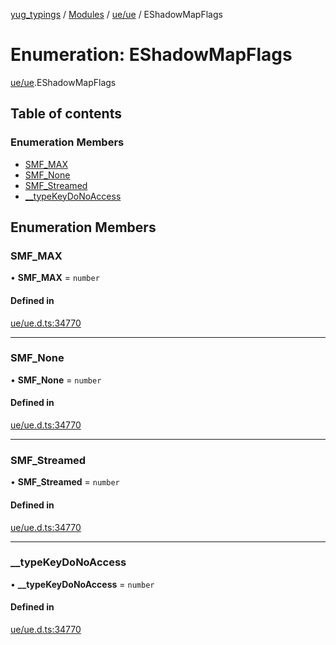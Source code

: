 [yug_typings](../README.md) / [Modules](../modules.md) / [ue/ue](../modules/ue_ue.md) / EShadowMapFlags

# Enumeration: EShadowMapFlags

[ue/ue](../modules/ue_ue.md).EShadowMapFlags

## Table of contents

### Enumeration Members

- [SMF\_MAX](ue_ue.EShadowMapFlags.md#smf_max)
- [SMF\_None](ue_ue.EShadowMapFlags.md#smf_none)
- [SMF\_Streamed](ue_ue.EShadowMapFlags.md#smf_streamed)
- [\_\_typeKeyDoNoAccess](ue_ue.EShadowMapFlags.md#__typekeydonoaccess)

## Enumeration Members

### SMF\_MAX

• **SMF\_MAX** = `number`

#### Defined in

[ue/ue.d.ts:34770](https://github.com/YugMetaverse/yug_typings/blob/b7d9b19/ue/ue.d.ts#L34770)

___

### SMF\_None

• **SMF\_None** = `number`

#### Defined in

[ue/ue.d.ts:34770](https://github.com/YugMetaverse/yug_typings/blob/b7d9b19/ue/ue.d.ts#L34770)

___

### SMF\_Streamed

• **SMF\_Streamed** = `number`

#### Defined in

[ue/ue.d.ts:34770](https://github.com/YugMetaverse/yug_typings/blob/b7d9b19/ue/ue.d.ts#L34770)

___

### \_\_typeKeyDoNoAccess

• **\_\_typeKeyDoNoAccess** = `number`

#### Defined in

[ue/ue.d.ts:34770](https://github.com/YugMetaverse/yug_typings/blob/b7d9b19/ue/ue.d.ts#L34770)
